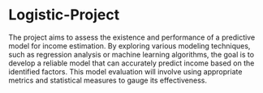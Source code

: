 # Logistic-Project
<p> The project aims to assess the existence and performance of a predictive model for income estimation.
		By exploring various modeling techniques, such as regression analysis or machine learning algorithms, 
		the goal is to develop a reliable model that can accurately predict income based on the identified factors.
		This model evaluation will involve using appropriate metrics and statistical measures to gauge its effectiveness.</p>
